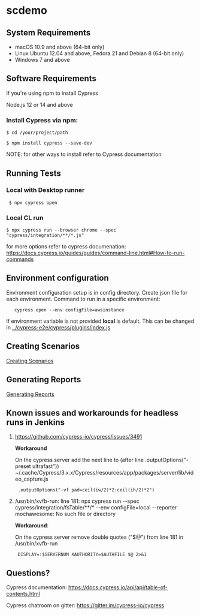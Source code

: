 # scdemo

## System Requirements

* macOS 10.9 and above (64-bit only)
* Linux Ubuntu 12.04 and above, Fedora 21 and Debian 8 (64-bit only)
* Windows 7 and above

## Software Requirements

If you're using npm to install Cypress

Node.js 12 or 14 and above


### Install Cypress via npm:

    $ cd /your/project/path
    
    $ npm install cypress --save-dev

NOTE: for other ways to install refer to Cypress documentation

## Running Tests

### Local with Desktop runner
     
     $ npx cypress open
     
### Local CL run 
    
    $ npx cypress run --browser chrome --spec "cypress/integration/**/*.js"
     
for more options refer to cypress documenation:
    https://docs.cypress.io/guides/guides/command-line.html#How-to-run-commands 
    
    
## Environment configuration

Environment configuration setup is in config directory. Create json file for each environment.
Command to run in a specific environment:
   
       cypress open --env configFile=awsinstance
       
If environment variable is not provided **local** is default. This can be changed in [../cypress-e2e/cypress/plugins/index.js](../cypress-e2e/cypress/plugins/index.js)

## Creating Scenarios
[Creating Scenarios](doc/CreatingScenarios.md)

## Generating Reports
[Generating Reports](doc/Reporting.md)

## Known issues and workarounds for headless runs in Jenkins

1. https://github.com/cypress-io/cypress/issues/3491

    **Workaround**

    On the cypress server add the next line to  (after line .outputOptions("-preset ultrafast"))
    ~/.cache/Cypress/3.x.x/Cypress/resources/app/packages/server/lib/video_capture.js
        
        .outputOptions("-vf pad=ceil(iw/2)*2:ceil(ih/2)*2")
        
1. /usr/bin/xvfb-run: line 181: npx cypress run --spec cypress/integration/fsTable/**/* --env configFile=local --reporter mochawesome: No such file or directory

   **Workaround**:
   
   On the cypress server remove double quotes ("$@") from line 181 in /usr/bin/xvfb-run
    
        DISPLAY=:$SERVERNUM XAUTHORITY=$AUTHFILE $@ 2>&1

## Questions?

Cypress documentation: https://docs.cypress.io/api/api/table-of-contents.html

Cypress chatroom on gitter: https://gitter.im/cypress-io/cypress